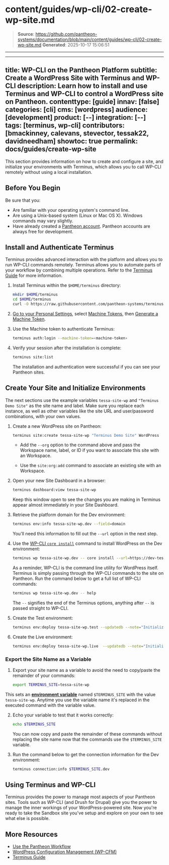 # content/guides/wp-cli/02-create-wp-site.md

> **Source**: https://github.com/pantheon-systems/documentation/blob/main/content/guides/wp-cli/02-create-wp-site.md
> **Generated**: 2025-10-17 15:06:51

---

---
title: WP-CLI on the Pantheon Platform
subtitle: Create a WordPress Site with Terminus and WP-CLI
description: Learn how to install and use Terminus and WP-CLI to control a WordPress site on Pantheon.
contenttype: [guide]
innav: [false]
categories: [cli]
cms: [wordpress]
audience: [development]
product: [--]
integration: [--]
tags: [terminus, wp-cli]
contributors: [bmackinney, calevans, stevector, tessak22, davidneedham]
showtoc: true
permalink: docs/guides/create-wp-site
---

This section provides information on how to create and configure a site, and initialize your environments with Terminus, which allows you to call WP-CLI remotely without using a local installation.

## Before You Begin

Be sure that you:

- Are familiar with your operating system's command line.
- Are using a Unix-based system (Linux or Mac OS X). Windows commands may vary slightly.
- Have already created a [Pantheon account](https://pantheon.io/register?docs). Pantheon accounts are always free for development.

## Install and Authenticate Terminus

Terminus provides advanced interaction with the platform and allows you to run WP-CLI commands remotely. Terminus allows you to automate parts of your workflow by combining multiple operations. Refer to the [Terminus Guide](/terminus) for more information.

1. Install Terminus within the `$HOME/terminus` directory:

    ```bash
    mkdir $HOME/terminus
    cd $HOME/terminus
    curl -O https://raw.githubusercontent.com/pantheon-systems/terminus-installer/master/builds/installer.phar && php installer.phar install
    ```

2. [Go to your Personal Settings](/personal-settings), select [Machine Tokens](https://dashboard.pantheon.io/users/#account/tokens/), then [Generate a Machine Token](https://dashboard.pantheon.io/login?destination=%2Fuser#account/tokens/create/terminus/).

1. Use the Machine token to authenticate Terminus:

    ```bash
    terminus auth:login --machine-token=‹machine-token›
    ```

3. Verify your session after the installation is complete:

    ```bash
    terminus site:list
    ```

    The installation and authentication were successful if you can see your Pantheon sites.

## Create Your Site and Initialize Environments

<Alert title="Note" type="info">

The next sections use the example variables `tessa-site-wp` and `"Terminus Demo Site"` as the site name and label. Make sure you replace each instance, as well as other variables like the site URL and user/password combinations, with your own values.

</Alert>

1. Create a new WordPress site on Pantheon:

    ```bash
    terminus site:create tessa-site-wp "Terminus Demo Site" WordPress
    ```

    - Add the `--org` option to the command above and pass the Workspace name, label, or ID if you want to associate this site with an Workspace. 

    - Use the `site:org:add` command to associate an existing site with an Workspace.

2. Open your new Site Dashboard in a browser:

    ```bash
    terminus dashboard:view tessa-site-wp
    ```

   Keep this window open to see the changes you are making in Terminus appear almost immediately in your Site Dashboard.

3. Retrieve the platform domain for the Dev environment:

    ```bash
    terminus env:info tessa-site-wp.dev --field=domain
    ```

   You'll need this information to fill out the `--url` option in the next step.

4. Use the [WP-CLI `core install`](https://developer.wordpress.org/cli/commands/core/install/) command to install WordPress on the Dev environment:

    ```bash
    terminus wp tessa-site-wp.dev -- core install --url=https://dev-tessa-site-wp.pantheonsite.io --title="Terminus Demo Site" --admin_user=admin --admin_password=changemelater --admin_email=name@yoursite.com
    ```

    As a reminder, WP-CLI is the command line utility for WordPress itself.	Terminus is simply passing through the WP-CLI commands to the site on Pantheon. Run the command below to get a full list of WP-CLI commands:

    ```bash
    terminus wp tessa-site-wp.dev -- help
    ```

    The `--` signifies the end of the Terminus options, anything after `--` is passed straight to WP-CLI.

4. Create the Test environment:

    ```bash
    terminus env:deploy tessa-site-wp.test --updatedb --note="Initialize the Test environment"
    ```

5. Create the Live environment:

    ```bash
    terminus env:deploy tessa-site-wp.live  --updatedb --note="Initialize the Live environment"
    ```

### Export the Site Name as a Variable

1. Export your site name as a variable to avoid the need to copy/paste the remainder of your commands:

    ```bash
    export TERMINUS_SITE=tessa-site-wp
    ```

  This sets an [**environment variable**](https://en.wikipedia.org/wiki/Environment_variable) named `$TERMINUS_SITE` with the value `tessa-site-wp`. Anytime you use the variable name it's replaced in the executed command with the variable value.

2. Echo your variable to test that it works correctly:

    ```bash
    echo $TERMINUS_SITE
    ```

    You can now copy and paste the remainder of these commands without replacing the site name now that the commands use the `$TERMINUS_SITE` variable.

3. Run the command below to get the connection information for the Dev environment:

    ```bash
    terminus connection:info $TERMINUS_SITE.dev
    ```


## Using Terminus and WP-CLI

Terminus provides the power to manage most aspects of your Pantheon sites. Tools such as WP-CLI (and Drush for Drupal) give you the power to manage the inner workings of your WordPress-powered site. Now you're ready to take the Sandbox site you've setup and explore on your own to see what else is possible.

## More Resources

- [Use the Pantheon Workflow](/pantheon-workflow)
- [WordPress Configuration Management (WP-CFM)](/guides/wordpress-configurations/wp-cfm)
- [Terminus Guide](/terminus)
